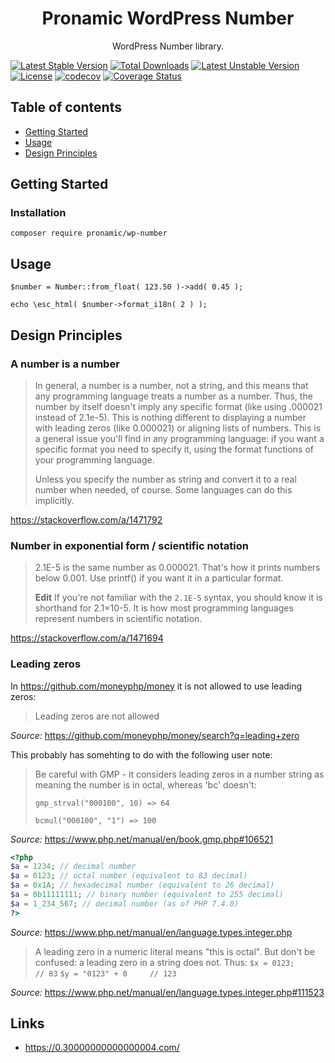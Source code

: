 <h1 align="center">Pronamic WordPress Number</h3>

<p align="center">
	WordPress Number library.
</p>

[![Latest Stable Version](http://poser.pugx.org/pronamic/wp-number/v)](https://packagist.org/packages/pronamic/wp-number)
[![Total Downloads](http://poser.pugx.org/pronamic/wp-number/downloads)](https://packagist.org/packages/pronamic/wp-number)
[![Latest Unstable Version](http://poser.pugx.org/pronamic/wp-number/v/unstable)](https://packagist.org/packages/pronamic/wp-number)
[![License](http://poser.pugx.org/pronamic/wp-number/license)](https://packagist.org/packages/pronamic/wp-number)
[![codecov](https://codecov.io/gh/pronamic/wp-number/branch/main/graph/badge.svg?token=NB3B1FS1CP)](https://codecov.io/gh/pronamic/wp-number)
[![Coverage Status](https://coveralls.io/repos/github/pronamic/wp-number/badge.svg?branch=main)](https://coveralls.io/github/pronamic/wp-number?branch=main)

## Table of contents

- [Getting Started](#getting-started)
- [Usage](#usage)
- [Design Principles](#design-principles)

## Getting Started

### Installation

```
composer require pronamic/wp-number
```

## Usage

```
$number = Number::from_float( 123.50 )->add( 0.45 );

echo \esc_html( $number->format_i18n( 2 ) );
```

## Design Principles

### A number is a number

> In general, a number is a number, not a string, and this means that any programming language treats a number as a number. Thus, the number by itself doesn't imply any specific format (like using .000021 instead of 2.1e-5). This is nothing different to displaying a number with leading zeros (like 0.000021) or aligning lists of numbers. This is a general issue you'll find in any programming language: if you want a specific format you need to specify it, using the format functions of your programming language.
> 
> Unless you specify the number as string and convert it to a real number when needed, of course. Some languages can do this implicitly.

https://stackoverflow.com/a/1471792

### Number in exponential form / scientific notation

> 2.1E-5 is the same number as 0.000021. That's how it prints numbers below 0.001. Use printf() if you want it in a particular format.
> 
> **Edit** If you're not familiar with the `2.1E-5` syntax, you should know it is shorthand for 2.1×10-5. It is how most programming languages represent numbers in scientific notation.

https://stackoverflow.com/a/1471694

### Leading zeros

In https://github.com/moneyphp/money it is not allowed to use leading zeros:

> Leading zeros are not allowed

_Source:_ https://github.com/moneyphp/money/search?q=leading+zero

This probably has somehting to do with the following user note:

> Be careful with GMP - it considers leading zeros in a number string as meaning the number is in octal, whereas 'bc' doesn't:
>
> `gmp_strval("000100", 10) => 64`
>
> `bcmul("000100", "1") => 100`

_Source:_ https://www.php.net/manual/en/book.gmp.php#106521

```php
<?php
$a = 1234; // decimal number
$a = 0123; // octal number (equivalent to 83 decimal)
$a = 0x1A; // hexadecimal number (equivalent to 26 decimal)
$a = 0b11111111; // binary number (equivalent to 255 decimal)
$a = 1_234_567; // decimal number (as of PHP 7.4.0)
?>
```

_Source:_ https://www.php.net/manual/en/language.types.integer.php

> A leading zero in a numeric literal means "this is octal". But don't be confused: a leading zero in a string does not. Thus:
> `$x = 0123;          // 83`
> `$y = "0123" + 0     // 123`

_Source:_ https://www.php.net/manual/en/language.types.integer.php#111523

## Links

- https://0.30000000000000004.com/
